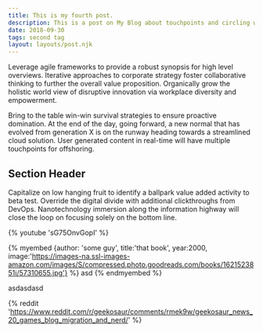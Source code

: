 ```yaml
---
title: This is my fourth post.
description: This is a post on My Blog about touchpoints and circling wagons.
date: 2018-09-30
tags: second tag
layout: layouts/post.njk
---
```

Leverage agile frameworks to provide a robust synopsis for high level overviews. Iterative approaches to corporate strategy foster collaborative thinking to further the overall value proposition. Organically grow the holistic world view of disruptive innovation via workplace diversity and empowerment.

Bring to the table win-win survival strategies to ensure proactive domination. At the end of the day, going forward, a new normal that has evolved from generation X is on the runway heading towards a streamlined cloud solution. User generated content in real-time will have multiple touchpoints for offshoring.

## Section Header

Capitalize on low hanging fruit to identify a ballpark value added activity to beta test. Override the digital divide with additional clickthroughs from DevOps. Nanotechnology immersion along the information highway will close the loop on focusing solely on the bottom line.

{% youtube 'sG75OnvGopI' %}

{% myembed {author: 'some guy', title:'that book', year:2000, image:'https://images-na.ssl-images-amazon.com/images/S/compressed.photo.goodreads.com/books/1621523851i/57310655.jpg'} %}
asd
{% endmyembed %}

asdasdasd

{% reddit 'https://www.reddit.com/r/geekosaur/comments/rmek9w/geekosaur_news_20_games_blog_migration_and_nerd/' %}

